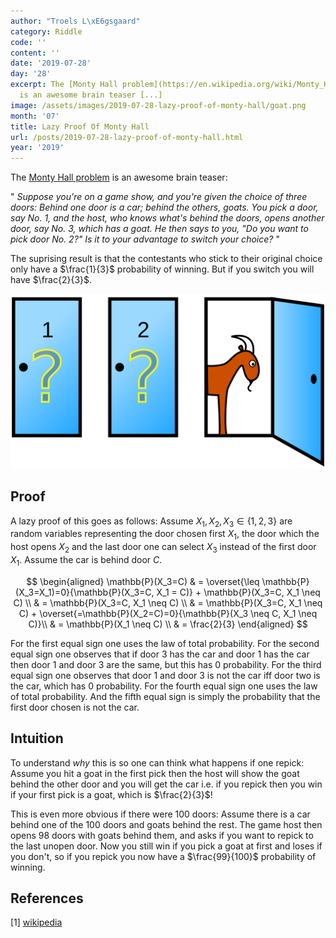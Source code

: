 ```yaml
---
author: "Troels L\xE6gsgaard"
category: Riddle
code: ''
content: ''
date: '2019-07-28'
day: '28'
excerpt: The [Monty Hall problem](https://en.wikipedia.org/wiki/Monty_Hall_problem)
  is an awesome brain teaser [...]
image: /assets/images/2019-07-28-lazy-proof-of-monty-hall/goat.png
month: '07'
title: Lazy Proof Of Monty Hall
url: /posts/2019-07-28-lazy-proof-of-monty-hall.html
year: '2019'
---
```



The [Monty Hall problem](https://en.wikipedia.org/wiki/Monty_Hall_problem) is an awesome brain teaser<!--more-->:

" *Suppose you're on a game show, and you're given the choice of three doors: Behind one door is a car; behind the others, goats. You pick a door, say No. 1, and the host, who knows what's behind the doors, opens another door, say No. 3, which has a goat. He then says to you, "Do you want to pick door No. 2?" Is it to your advantage to switch your choice?* "

The suprising result is that the contestants who stick to their original choice only have a $\frac{1}{3}$ probability of winning. But if you switch you will have $\frac{2}{3}$.

<img src="/assets/images/2019-07-28-lazy-proof-of-monty-hall/goat.png">

## Proof

A lazy proof of this goes as follows: Assume $X_1, X_2, X_3\in\{1,2,3\}$ are random variables representing the door chosen first $X_1$, the door which the host opens $X_2$ and the last door one can select $X_3$ instead of the first door $X_1$. Assume the car is behind door $C$.

$$
\begin{aligned}
\mathbb{P}(X_3=C)
  & = \overset{\leq \mathbb{P}(X_3=X_1)=0}{\mathbb{P}(X_3=C, X_1 = C)} +
      \mathbb{P}(X_3=C, X_1 \neq C) \\
  & = \mathbb{P}(X_3=C, X_1 \neq C) \\
  & = \mathbb{P}(X_3=C, X_1 \neq C) +
      \overset{=\mathbb{P}(X_2=C)=0}{\mathbb{P}(X_3 \neq C, X_1 \neq C)}\\
  & = \mathbb{P}(X_1 \neq C) \\
  & = \frac{2}{3}
\end{aligned}
$$

For the first equal sign one uses the law of total probability. For the second equal sign one observes that if door 3 has the car and door 1 has the car then door 1 and door 3 are the same, but this has 0 probability. For the third equal sign one observes that door 1 and door 3 is not the car iff door two is the car, which has 0 probability. For the fourth equal sign one uses the law of total probability. And the fifth equal sign is simply the probability that the first door chosen is not the car.

## Intuition

To understand *why* this is so one can think what happens if one repick: Assume you hit a goat in the first pick then the host will show the goat behind the other door and you will get the car i.e. if you repick then you win if your first pick is a goat, which is $\frac{2}{3}$!

This is even more obvious if there were 100 doors: Assume there is a car behind one of the 100 doors and goats behind the rest. The game host then opens 98 doors with goats behind them, and asks if you want to repick to the last unopen door. Now you still win if you pick a goat at first and loses if you don't, so if you repick you now have a $\frac{99}{100}$ probability of winning.

## References

[1] [wikipedia](https://en.wikipedia.org/wiki/Monty_Hall_problem)
